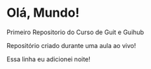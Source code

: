 # Olá, Mundo! 
 Primeiro Repositorio do Curso de Guit e Guihub

Repositório criado durante uma aula ao vivo!

Essa linha eu adicionei noite! 
